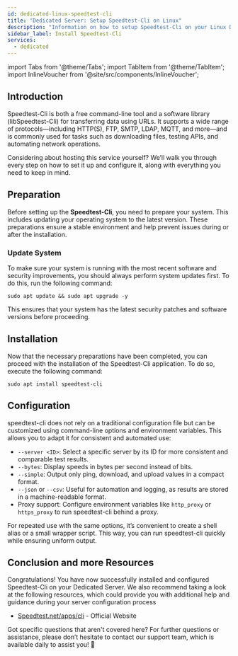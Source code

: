```yaml
---
id: dedicated-linux-speedtest-cli
title: "Dedicated Server: Setup Speedtest-Cli on Linux"
description: "Information on how to setup Speedtest-Cli on your Linux Dedicated Server from ZAP-Hosting"
sidebar_label: Install Speedtest-Cli
services:
  - dedicated
---
```


import Tabs from '@theme/Tabs';
import TabItem from '@theme/TabItem';
import InlineVoucher from '@site/src/components/InlineVoucher';

## Introduction

Speedtest-Cli  is both a free command-line tool and a software library (libSpeedtest-Cli) for transferring data using URLs. It supports a wide range of protocols—including HTTP(S), FTP, SMTP, LDAP, MQTT, and more—and is commonly used for tasks such as downloading files, testing APIs, and automating network operations.  

Considering about hosting this service yourself? We’ll walk you through every step on how to set it up and configure it, along with everything you need to keep in mind.

<InlineVoucher />



## Preparation

Before setting up the **Speedtest-Cli**, you need to prepare your system. This includes updating your operating system to the latest version. These preparations ensure a stable environment and help prevent issues during or after the installation.


### Update System
To make sure your system is running with the most recent software and security improvements, you should always perform system updates first. To do this, run the following command:

```
sudo apt update && sudo apt upgrade -y
```
This ensures that your system has the latest security patches and software versions before proceeding.



## Installation

Now that the necessary preparations have been completed, you can proceed with the installation of the Speedtest-Cli application. To do so, execute the following command: 

```console
sudo apt install speedtest-cli
```



## Configuration

speedtest-cli does not rely on a traditional configuration file but can be customized using command-line options and environment variables. This allows you to adapt it for consistent and automated use:

- `--server <ID>`: Select a specific server by its ID for more consistent and comparable test results.  
- `--bytes`: Display speeds in bytes per second instead of bits.  
- `--simple`: Output only ping, download, and upload values in a compact format.  
- `--json` or `--csv`: Useful for automation and logging, as results are stored in a machine-readable format.  
- Proxy support: Configure environment variables like `http_proxy` or `https_proxy` to run speedtest-cli behind a proxy.  

For repeated use with the same options, it’s convenient to create a shell alias or a small wrapper script. This way, you can run speedtest-cli quickly while ensuring uniform output.



## Conclusion and more Resources

Congratulations! You have now successfully installed and configured Speedtest-Cli on your Dedicated Server. We also recommend taking a look at the following resources, which could provide you with additional help and guidance during your server configuration process

- [Speedtest.net/apps/cli](https://www.speedtest.net/apps/cli) - Official Website

Got specific questions that aren't covered here? For further questions or assistance, please don’t hesitate to contact our support team, which is available daily to assist you! 🙂



<InlineVoucher />